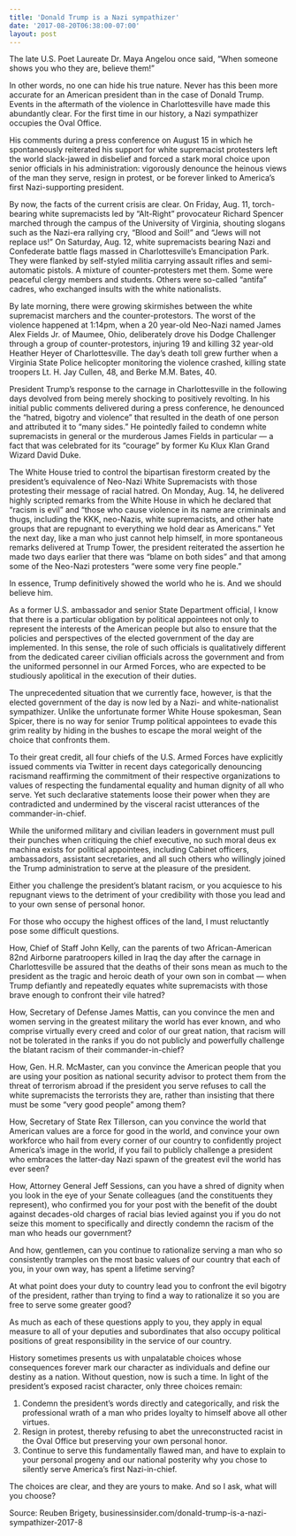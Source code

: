```yaml
---
title: 'Donald Trump is a Nazi sympathizer'
date: '2017-08-20T06:38:00-07:00'
layout: post
---
```


The late U.S. Poet Laureate Dr. Maya Angelou once said, “When someone shows you who they are, believe them!”

In other words, no one can hide his true nature. Never has this been more accurate for an American president than in the case of Donald Trump. Events in the aftermath of the violence in Charlottesville have made this abundantly clear. For the first time in our history, a Nazi sympathizer occupies the Oval Office.

His comments during a press conference on August 15 in which he spontaneously reiterated his support for white supremacist protesters left the world slack-jawed in disbelief and forced a stark moral choice upon senior officials in his administration: vigorously denounce the heinous views of the man they serve, resign in protest, or be forever linked to America’s first Nazi-supporting president.

By now, the facts of the current crisis are clear. On Friday, Aug. 11, torch-bearing white supremacists led by “Alt-Right” provocateur Richard Spencer marched through the campus of the University of Virginia, shouting slogans such as the Nazi-era rallying cry, “Blood and Soil!” and “Jews will not replace us!” On Saturday, Aug. 12, white supremacists bearing Nazi and Confederate battle flags massed in Charlottesville’s Emancipation Park. They were flanked by self-styled militia carrying assault rifles and semi-automatic pistols. A mixture of counter-protesters met them. Some were peaceful clergy members and students. Others were so-called “antifa” cadres, who exchanged insults with the white nationalists.

By late morning, there were growing skirmishes between the white supremacist marchers and the counter-protestors. The worst of the violence happened at 1:14pm, when a 20 year-old Neo-Nazi named James Alex Fields Jr. of Maumee, Ohio, deliberately drove his Dodge Challenger through a group of counter-protestors, injuring 19 and killing 32 year-old Heather Heyer of Charlottesville. The day’s death toll grew further when a Virginia State Police helicopter monitoring the violence crashed, killing state troopers Lt. H. Jay Cullen, 48, and Berke M.M. Bates, 40.

President Trump’s response to the carnage in Charlottesville in the following days devolved from being merely shocking to positively revolting. In his initial public comments delivered during a press conference, he denounced the “hatred, bigotry and violence” that resulted in the death of one person and attributed it to “many sides.” He pointedly failed to condemn white supremacists in general or the murderous James Fields in particular — a fact that was celebrated for its “courage” by former Ku Klux Klan Grand Wizard David Duke.

The White House tried to control the bipartisan firestorm created by the president’s equivalence of Neo-Nazi White Supremacists with those protesting their message of racial hatred. On Monday, Aug. 14, he delivered highly scripted remarks from the White House in which he declared that “racism is evil” and “those who cause violence in its name are criminals and thugs, including the KKK, neo-Nazis, white supremacists, and other hate groups that are repugnant to everything we hold dear as Americans.” Yet the next day, like a man who just cannot help himself, in more spontaneous remarks delivered at Trump Tower, the president reiterated the assertion he made two days earlier that there was “blame on both sides” and that among some of the Neo-Nazi protesters “were some very fine people.”

In essence, Trump definitively showed the world who he is. And we should believe him.

As a former U.S. ambassador and senior State Department official, I know that there is a particular obligation by political appointees not only to represent the interests of the American people but also to ensure that the policies and perspectives of the elected government of the day are implemented. In this sense, the role of such officials is qualitatively different from the dedicated career civilian officials across the government and from the uniformed personnel in our Armed Forces, who are expected to be studiously apolitical in the execution of their duties.

The unprecedented situation that we currently face, however, is that the elected government of the day is now led by a Nazi- and white-nationalist sympathizer. Unlike the unfortunate former White House spokesman, Sean Spicer, there is no way for senior Trump political appointees to evade this grim reality by hiding in the bushes to escape the moral weight of the choice that confronts them.

To their great credit, all four chiefs of the U.S. Armed Forces have explicitly issued comments via Twitter in recent days categorically denouncing racismand reaffirming the commitment of their respective organizations to values of respecting the fundamental equality and human dignity of all who serve. Yet such declarative statements loose their power when they are contradicted and undermined by the visceral racist utterances of the commander-in-chief.

While the uniformed military and civilian leaders in government must pull their punches when critiquing the chief executive, no such moral deus ex machina exists for political appointees, including Cabinet officers, ambassadors, assistant secretaries, and all such others who willingly joined the Trump administration to serve at the pleasure of the president.

Either you challenge the president’s blatant racism, or you acquiesce to his repugnant views to the detriment of your credibility with those you lead and to your own sense of personal honor.

For those who occupy the highest offices of the land, I must reluctantly pose some difficult questions.

How, Chief of Staff John Kelly, can the parents of two African-American 82nd Airborne paratroopers killed in Iraq the day after the carnage in Charlottesville be assured that the deaths of their sons mean as much to the president as the tragic and heroic death of your own son in combat — when Trump defiantly and repeatedly equates white supremacists with those brave enough to confront their vile hatred?

How, Secretary of Defense James Mattis, can you convince the men and women serving in the greatest military the world has ever known, and who comprise virtually every creed and color of our great nation, that racism will not be tolerated in the ranks if you do not publicly and powerfully challenge the blatant racism of their commander-in-chief?

How, Gen. H.R. McMaster, can you convince the American people that you are using your position as national security advisor to protect them from the threat of terrorism abroad if the president you serve refuses to call the white supremacists the terrorists they are, rather than insisting that there must be some “very good people” among them?

How, Secretary of State Rex Tillerson, can you convince the world that American values are a force for good in the world, and convince your own workforce who hail from every corner of our country to confidently project America’s image in the world, if you fail to publicly challenge a president who embraces the latter-day Nazi spawn of the greatest evil the world has ever seen?

How, Attorney General Jeff Sessions, can you have a shred of dignity when you look in the eye of your Senate colleagues (and the constituents they represent), who confirmed you for your post with the benefit of the doubt against decades-old charges of racial bias levied against you if you do not seize this moment to specifically and directly condemn the racism of the man who heads our government?

And how, gentlemen, can you continue to rationalize serving a man who so consistently tramples on the most basic values of our country that each of you, in your own way, has spent a lifetime serving?

At what point does your duty to country lead you to confront the evil bigotry of the president, rather than trying to find a way to rationalize it so you are free to serve some greater good?

As much as each of these questions apply to you, they apply in equal measure to all of your deputies and subordinates that also occupy political positions of great responsibility in the service of our country.

History sometimes presents us with unpalatable choices whose consequences forever mark our character as individuals and define our destiny as a nation. Without question, now is such a time. In light of the president’s exposed racist character, only three choices remain:

1. Condemn the president’s words directly and categorically, and risk the professional wrath of a man who prides loyalty to himself above all other virtues.
2. Resign in protest, thereby refusing to abet the unreconstructed racist in the Oval Office but preserving your own personal honor.
3. Continue to serve this fundamentally flawed man, and have to explain to your personal progeny and our national posterity why you chose to silently serve America’s first Nazi-in-chief.

The choices are clear, and they are yours to make. And so I ask, what will you choose?

Source: Reuben Brigety, businessinsider.com/donald-trump-is-a-nazi-sympathizer-2017-8